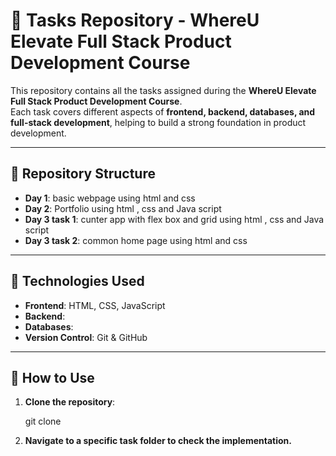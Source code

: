 # 📌 Tasks Repository - WhereU Elevate Full Stack Product Development Course

This repository contains all the tasks assigned during the **WhereU Elevate Full Stack Product Development Course**.  
Each task covers different aspects of **frontend, backend, databases, and full-stack development**, helping to build a strong foundation in product development.

---

## 📂 Repository Structure

- **Day 1**:   basic webpage using html and css
- **Day 2**:   Portfolio using html , css and Java script
- **Day 3 task 1**:   cunter app with flex box and grid using html , css and Java script
- **Day 3 task 2**:   common home page using html and css

---

## 🚀 Technologies Used

- **Frontend**: HTML, CSS, JavaScript
- **Backend**: 
- **Databases**:
- **Version Control**: Git & GitHub  

---

## 📢 How to Use

1. **Clone the repository**:

    git clone <repository-url>

2. **Navigate to a specific task folder to check the implementation.**
